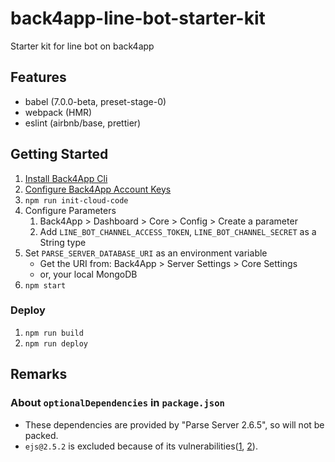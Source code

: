 # back4app-line-bot-starter-kit
Starter kit for line bot on back4app

## Features
* babel (7.0.0-beta, preset-stage-0)
* webpack (HMR)
* eslint (airbnb/base, prettier)

## Getting Started

1. [Install Back4App Cli](https://docs.back4app.com/docs/integrations/command-line-interface/setting-up-cloud-code/)
1. [Configure Back4App Account Keys](https://docs.back4app.com/docs/integrations/command-line-interface/account-keys/)
1. `npm run init-cloud-code`
1. Configure Parameters
    1. Back4App > Dashboard > Core > Config > Create a parameter
    1. Add `LINE_BOT_CHANNEL_ACCESS_TOKEN`, `LINE_BOT_CHANNEL_SECRET` as a String type
1. Set `PARSE_SERVER_DATABASE_URI` as an environment variable
    * Get the URI from: Back4App > Server Settings > Core Settings
    * or, your local MongoDB
1. `npm start`

### Deploy
1. `npm run build`
1. `npm run deploy`

## Remarks

### About `optionalDependencies` in `package.json`
* These dependencies are provided by "Parse Server 2.6.5", so will not be packed.
* `ejs@2.5.2` is excluded because of its vulnerabilities([1](https://nvd.nist.gov/vuln/detail/CVE-2017-1000228), [2](https://nvd.nist.gov/vuln/detail/CVE-2017-1000188)).

